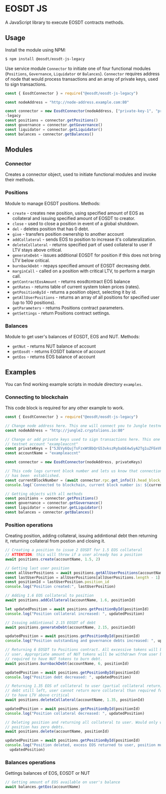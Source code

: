 # EOSDT JS

A JavaScript library to execute EOSDT contracts methods.

## Usage

Install the module using NPM:

```bash
$ npm install @eosdt/eosdt-js-legacy
```

Use service module `Connector` to initiate one of four functional modules (`Positions`, `Governance`, `Liquidator` or `Balances`). `Connector` requires address of node that would process transactions and an array of private keys, used to sign transactions.

```Javascript
const { EosdtConnector } = require("@eosdt/eosdt-js-legacy")

const nodeAddress = "http://node-address.example.com:80"

const connector = new EosdtConnector(nodeAddress, ["private-key-1", "private-key-2"])
-legacy
const positions = connector.getPositions()
const governance = connector.getGovernance()
const liquidator = connector.getLiquidator()
const balances = connector.getBalances()
```

## Modules

### Connector

Creates a connector object, used to initiate functional modules and invoke their methods.

### Positions

Module to manage EOSDT positions. Methods:

-   `create` - creates new position, using specified amount of EOS as collateral and issuing specified amount of EOSDT to creator.
-   `close` - used to close a position in event of a global shutdown.
-   `del` - deletes position that has 0 debt.
-   `give` - transfers position ownership to another account
-   `addCollateral` - sends EOS to position to increase it's collateralization.
-   `deleteCollateral` - returns specified part of used collateral to user if LTV stays above critical.
-   `generateDebt` - issues additional EOSDT for position if this does not bring LTV below critical.
-   `burnbackDebt` - repays specified amount of EOSDT decreasing debt.
-   `marginCall` - called on a position with critical LTV, to perform a margin call.
-   `getContractEosAmount` - returns eosdtcntract EOS balance
-   `getRates` - returns table of current system token prices (rates).
-   `getPositionById` - returns a position object, selecting it by id.
-   `getAllUserPositions` - returns an array of all positions for specified user (up to 100 positions).
-   `getParameters` - returns Positions contract parameters.
-   `getSettings` - return Positions contract settings.

### Balances

Module to get user's balances of EOSDT, EOS and NUT. Methods:

-   `getNut` - returns NUT balance of account
-   `getEosdt` - returns EOSDT balance of account
-   `getEos` - returns EOS balance of account

## Examples

You can find working example scripts in module directory `examples`.

### Connecting to blockchain

This code block is required for any other example to work.

```Javascript
const { EosdtConnector } = require("@eosdt/eosdt-js-legacy")

// Change node address here. This one will connect you to Jungle testnet node
const nodeAddress = "http://jungle2.cryptolions.io:80"

// Change or add private keys used to sign transactions here. This one is from Jungle
// testnet account "exampleaccnt"
const privateKeys = ["5JEVy6QujTsFzxWtBbQrG53vkszRybabE4wSyA2Tg1uZFEeVPks"]
const accountName = "exampleaccnt"

const connector = new EosdtConnector(nodeAddress, privateKeys)

// This code logs current block number and lets us know that connection
// has been  established.
const currentBlockNumber = (await connector.rpc.get_info()).head_block_num
console.log(`Connected to blockchain, current block number is: ${currentBlockNumber}`)

// Getting objects with all methods
const positions = connector.getPositions()
const governance = connector.getGovernance()
const liquidator = connector.getLiquidator()
const balances = connector.getBalances()
```

### Position operations

Creating position, adding collateral, issuing addintional debt then returning it, returning collateral from postion and closing it.

```Javascript
// Creating a position to issue 2 EOSDT for 1.5 EOS collateral
// ATTENTION: this will throw if a user already has a position
await positions.create(accountName, 1.5, 2)

// Getting last user position
const allUserPositions = await positions.getAllUserPositions(accountName)
const lastUserPosition = allUserPositions[allUserPositions.length - 1]
const positionId = lastUserPosition.position_id
console.log("Position created:", lastUserPosition)

// Adding 1.6 EOS collateral to position
await positions.addCollateral(accountName, 1.6, positionId)

let updatedPosition = await positions.getPositionById(positionId)
console.log("Position collateral increased: ", updatedPosition)

// Issuing addintional 2.15 EOSDT of debt
await positions.generateDebt(accountName, 2.15, positionId)

updatedPosition = await positions.getPositionById(positionId)
console.log("Position outstanding and governance debts increased: ", updatedPosition)

// Returning 6 EOSDT to Positions contract. All excessive tokens will be returned to
// user. Appropriate amount of NUT tokens will be withdrawn from user balance. User
// required to have NUT tokens to burn debt.
await positions.burnbackDebt(accountName, 6, positionId)

updatedPosition = await positions.getPositionById(positionId)
console.log("Position debt decreased: ", updatedPosition)

// Returning 1.35 EOS of collateral to user (partial collateral return). If there is
// debt still left, user cannot return more collateral than required for position
// to have LTV above critical
await positions.deleteCollateral(accountName, 1.35, positionId)

updatedPosition = await positions.getPositionById(positionId)
console.log("Position collateral decreased: ", updatedPosition)

// Deleting position and returning all collateral to user. Would only work, if
// position has zero debts.
await positions.delete(accountName, positionId)

updatedPosition = await positions.getPositionById(positionId)
console.log("Position deleted, excess EOS returned to user, position must now be undefined: ",
  updatedPosition)
```

### Balances operations

Gettings balances of EOS, EOSDT or NUT

```Javascript
// Getting amount of EOS available on user's balance
await balances.getEos(accountName)
```
